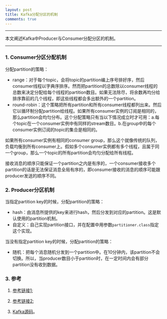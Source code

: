 ```yaml
---
layout: post
title: Kafka分配分区的机制
comments: true
---
```


---

本文阐述Kafka中Producer与Consumer分配分区的机制。

---


### 1. Consumer分区分配机制

分配partition的策略：

- range：对于每个topic，会将topic的partition编上序号排好序，然后consumer线程以字典序排序。然而把partition的总数除以consumer线程的总数来决定分配给每个线程的partition数目。如果无法除尽，将余数再均分给排序靠前的几个线程，即这些线程都会多出额外的一个partition。
- round-robin：这个策略把所有partition和所有consumer线程都列出来。然后它以循环制分配partition给线程。如果所有consumer实例的订阅是相同的，那么partition会均匀分布。这个分配策略只有当以下情况成立时才可用：a.每个topic在一个consumer实例中有同样的stream数目。b.在group中的每个consumer实例订阅的topic的集合是相同的。

如果所有consumer实例有相同的consumer group，那么这个就像传统的队列，负载均衡到所有consumer上。假如多个consumer实例都有多个线程，且属于同一个group，那么一个topic的所有partition会均匀分配给所有线程。

接收消息的顺序只能保证一个partition之内是有序的，一个consumer接收多个partition的话是无法保证消息全局有序的，即consumer接收的消息的顺序可能跟producer发送的顺序不同。

### 2. Producer分区机制

当指定partition key的时候，分配partition的策略：

- hash：由消息所提供的key来进行hash，然后分发到对应的partition。这是默认使用的partition机制。
- 自定义：自己实现partition接口，并在配置中用参数`partitioner.class`指定这个实现。

当没有指定partition key的时候，分配partition的策略：

- 随机：把每个消息随机分发到一个partition中。在10分钟内，该partition不会切换。所以，当producer数目小于partition时，在一定时间内会有部分partition没有收到数据。

### 3. 参考

1. [参考链接1](http://my.oschina.net/u/591402/blog/152837);

2. [参考链接2](https://cwiki.apache.org/confluence/display/KAFKA/FAQ#FAQ-Whyisdatanotevenlydistributedamongpartitionswhenapartitioningkeyisnotspecified?);

3. [Kafka源码](https://github.com/apache/kafka/blob/0.8.1/core/src/main/scala/kafka/producer/async/DefaultEventHandler.scala)。

